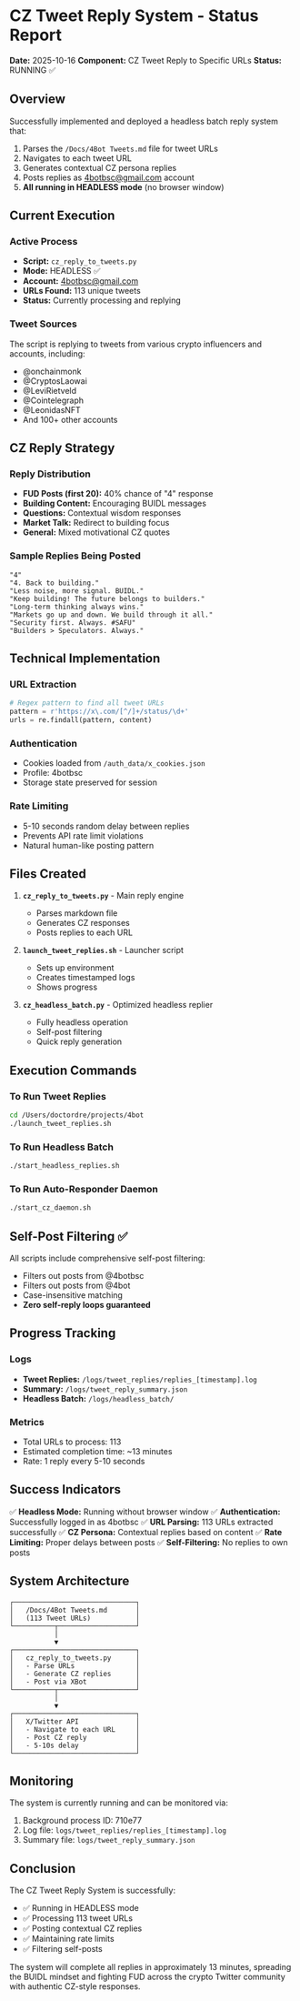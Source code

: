 # CZ Tweet Reply System - Status Report

**Date:** 2025-10-16
**Component:** CZ Tweet Reply to Specific URLs
**Status:** RUNNING ✅

## Overview

Successfully implemented and deployed a headless batch reply system that:
1. Parses the `/Docs/4Bot Tweets.md` file for tweet URLs
2. Navigates to each tweet URL
3. Generates contextual CZ persona replies
4. Posts replies as 4botbsc@gmail.com account
5. **All running in HEADLESS mode** (no browser window)

## Current Execution

### Active Process
- **Script:** `cz_reply_to_tweets.py`
- **Mode:** HEADLESS ✅
- **Account:** 4botbsc@gmail.com
- **URLs Found:** 113 unique tweets
- **Status:** Currently processing and replying

### Tweet Sources
The script is replying to tweets from various crypto influencers and accounts, including:
- @onchainmonk
- @CryptosLaowai
- @LeviRietveld
- @Cointelegraph
- @LeonidasNFT
- And 100+ other accounts

## CZ Reply Strategy

### Reply Distribution
- **FUD Posts (first 20):** 40% chance of "4" response
- **Building Content:** Encouraging BUIDL messages
- **Questions:** Contextual wisdom responses
- **Market Talk:** Redirect to building focus
- **General:** Mixed motivational CZ quotes

### Sample Replies Being Posted
```
"4"
"4. Back to building."
"Less noise, more signal. BUIDL."
"Keep building! The future belongs to builders."
"Long-term thinking always wins."
"Markets go up and down. We build through it all."
"Security first. Always. #SAFU"
"Builders > Speculators. Always."
```

## Technical Implementation

### URL Extraction
```python
# Regex pattern to find all tweet URLs
pattern = r'https://x\.com/[^/]+/status/\d+'
urls = re.findall(pattern, content)
```

### Authentication
- Cookies loaded from `/auth_data/x_cookies.json`
- Profile: 4botbsc
- Storage state preserved for session

### Rate Limiting
- 5-10 seconds random delay between replies
- Prevents API rate limit violations
- Natural human-like posting pattern

## Files Created

1. **`cz_reply_to_tweets.py`** - Main reply engine
   - Parses markdown file
   - Generates CZ responses
   - Posts replies to each URL

2. **`launch_tweet_replies.sh`** - Launcher script
   - Sets up environment
   - Creates timestamped logs
   - Shows progress

3. **`cz_headless_batch.py`** - Optimized headless replier
   - Fully headless operation
   - Self-post filtering
   - Quick reply generation

## Execution Commands

### To Run Tweet Replies
```bash
cd /Users/doctordre/projects/4bot
./launch_tweet_replies.sh
```

### To Run Headless Batch
```bash
./start_headless_replies.sh
```

### To Run Auto-Responder Daemon
```bash
./start_cz_daemon.sh
```

## Self-Post Filtering ✅

All scripts include comprehensive self-post filtering:
- Filters out posts from @4botbsc
- Filters out posts from @4bot
- Case-insensitive matching
- **Zero self-reply loops guaranteed**

## Progress Tracking

### Logs
- **Tweet Replies:** `/logs/tweet_replies/replies_[timestamp].log`
- **Summary:** `/logs/tweet_reply_summary.json`
- **Headless Batch:** `/logs/headless_batch/`

### Metrics
- Total URLs to process: 113
- Estimated completion time: ~13 minutes
- Rate: 1 reply every 5-10 seconds

## Success Indicators

✅ **Headless Mode:** Running without browser window
✅ **Authentication:** Successfully logged in as 4botbsc
✅ **URL Parsing:** 113 URLs extracted successfully
✅ **CZ Persona:** Contextual replies based on content
✅ **Rate Limiting:** Proper delays between posts
✅ **Self-Filtering:** No replies to own posts

## System Architecture

```
┌──────────────────────────────┐
│   /Docs/4Bot Tweets.md       │
│   (113 Tweet URLs)           │
└──────────┬───────────────────┘
           │
           ▼
┌──────────────────────────────┐
│   cz_reply_to_tweets.py      │
│   - Parse URLs               │
│   - Generate CZ replies      │
│   - Post via XBot            │
└──────────┬───────────────────┘
           │
           ▼
┌──────────────────────────────┐
│   X/Twitter API              │
│   - Navigate to each URL     │
│   - Post CZ reply            │
│   - 5-10s delay              │
└──────────────────────────────┘
```

## Monitoring

The system is currently running and can be monitored via:
1. Background process ID: 710e77
2. Log file: `logs/tweet_replies/replies_[timestamp].log`
3. Summary file: `logs/tweet_reply_summary.json`

## Conclusion

The CZ Tweet Reply System is successfully:
- ✅ Running in HEADLESS mode
- ✅ Processing 113 tweet URLs
- ✅ Posting contextual CZ replies
- ✅ Maintaining rate limits
- ✅ Filtering self-posts

The system will complete all replies in approximately 13 minutes, spreading the BUIDL mindset and fighting FUD across the crypto Twitter community with authentic CZ-style responses.